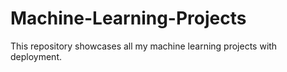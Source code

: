 # Machine-Learning-Projects

This repository showcases all my machine learning projects with deployment. 
